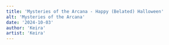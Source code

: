 ```yaml
---
title: 'Mysteries of the Arcana - Happy (Belated) Halloween'
alt: 'Mysteries of the Arcana'
date: '2024-10-03'
author: 'Keira'
artist: 'Keira'
---
```

